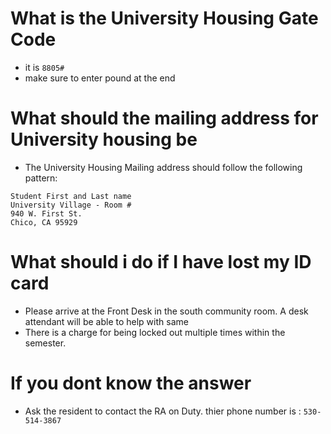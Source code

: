 # What is the University Housing Gate Code

- it is `8805#`
- make sure to enter pound at the end

# What should the mailing address for University housing be

- The University Housing Mailing address should follow the following pattern:

```
Student First and Last name
University Village - Room #
940 W. First St.
Chico, CA 95929
```

# What should i do if I have lost my ID card

- Please arrive at the Front Desk in the south community room. A desk attendant will be able to help with same
- There is a charge for being locked out multiple times within the semester.

# If you dont know the answer 

- Ask the resident to contact the RA on Duty. thier phone number is : `530-514-3867`